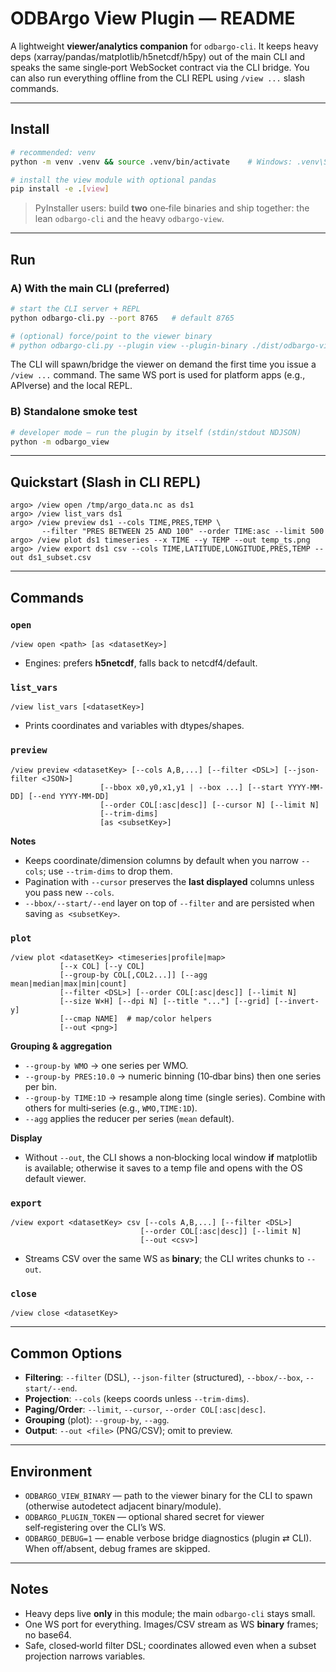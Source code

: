 # ODBArgo View Plugin — README

A lightweight **viewer/analytics companion** for `odbargo-cli`. It keeps heavy deps (xarray/pandas/matplotlib/h5netcdf/h5py) out of the main CLI and speaks the same single‑port WebSocket contract via the CLI bridge. You can also run everything offline from the CLI REPL using `/view ...` slash commands.

---

## Install

```bash
# recommended: venv
python -m venv .venv && source .venv/bin/activate    # Windows: .venv\Scripts\activate

# install the view module with optional pandas
pip install -e .[view]
```

> PyInstaller users: build **two** one‑file binaries and ship together: the lean `odbargo-cli` and the heavy `odbargo-view`.

---

## Run

### A) With the main CLI (preferred)

```bash
# start the CLI server + REPL
python odbargo-cli.py --port 8765   # default 8765

# (optional) force/point to the viewer binary
# python odbargo-cli.py --plugin view --plugin-binary ./dist/odbargo-view
```

The CLI will spawn/bridge the viewer on demand the first time you issue a `/view ...` command. The same WS port is used for platform apps (e.g., APIverse) and the local REPL.

### B) Standalone smoke test

```bash
# developer mode — run the plugin by itself (stdin/stdout NDJSON)
python -m odbargo_view
```

---

## Quickstart (Slash in CLI REPL)

```text
argo> /view open /tmp/argo_data.nc as ds1
argo> /view list_vars ds1
argo> /view preview ds1 --cols TIME,PRES,TEMP \
       --filter "PRES BETWEEN 25 AND 100" --order TIME:asc --limit 500
argo> /view plot ds1 timeseries --x TIME --y TEMP --out temp_ts.png
argo> /view export ds1 csv --cols TIME,LATITUDE,LONGITUDE,PRES,TEMP --out ds1_subset.csv
```

---

## Commands

### `open`

```
/view open <path> [as <datasetKey>]
```

* Engines: prefers **h5netcdf**, falls back to netcdf4/default.

### `list_vars`

```
/view list_vars [<datasetKey>]
```

* Prints coordinates and variables with dtypes/shapes.

### `preview`

```
/view preview <datasetKey> [--cols A,B,...] [--filter <DSL>] [--json-filter <JSON>]
                    [--bbox x0,y0,x1,y1 | --box ...] [--start YYYY-MM-DD] [--end YYYY-MM-DD]
                    [--order COL[:asc|desc]] [--cursor N] [--limit N]
                    [--trim-dims]
                    [as <subsetKey>]
```

**Notes**

* Keeps coordinate/dimension columns by default when you narrow `--cols`; use `--trim-dims` to drop them.
* Pagination with `--cursor` preserves the **last displayed** columns unless you pass new `--cols`.
* `--bbox/--start/--end` layer on top of `--filter` and are persisted when saving `as <subsetKey>`.

### `plot`

```
/view plot <datasetKey> <timeseries|profile|map>
           [--x COL] [--y COL]
           [--group-by COL[,COL2...]] [--agg mean|median|max|min|count]
           [--filter <DSL>] [--order COL[:asc|desc]] [--limit N]
           [--size W×H] [--dpi N] [--title "..."] [--grid] [--invert-y]
           [--cmap NAME]  # map/color helpers
           [--out <png>]
```

**Grouping & aggregation**

* `--group-by WMO` → one series per WMO.
* `--group-by PRES:10.0` → numeric binning (10‑dbar bins) then one series per bin.
* `--group-by TIME:1D` → resample along time (single series). Combine with others for multi‑series (e.g., `WMO,TIME:1D`).
* `--agg` applies the reducer per series (`mean` default).

**Display**

* Without `--out`, the CLI shows a non‑blocking local window **if** matplotlib is available; otherwise it saves to a temp file and opens with the OS default viewer.

### `export`

```
/view export <datasetKey> csv [--cols A,B,...] [--filter <DSL>]
                             [--order COL[:asc|desc]] [--limit N]
                             [--out <csv>]
```

* Streams CSV over the same WS as **binary**; the CLI writes chunks to `--out`.

### `close`

```
/view close <datasetKey>
```

---

## Common Options

* **Filtering**: `--filter` (DSL), `--json-filter` (structured), `--bbox/--box`, `--start/--end`.
* **Projection**: `--cols` (keeps coords unless `--trim-dims`).
* **Paging/Order**: `--limit`, `--cursor`, `--order COL[:asc|desc]`.
* **Grouping** (plot): `--group-by`, `--agg`.
* **Output**: `--out <file>` (PNG/CSV); omit to preview.

---

## Environment

* `ODBARGO_VIEW_BINARY` — path to the viewer binary for the CLI to spawn (otherwise autodetect adjacent binary/module).
* `ODBARGO_PLUGIN_TOKEN` — optional shared secret for viewer self‑registering over the CLI’s WS.
* `ODBARGO_DEBUG=1` — enable verbose bridge diagnostics (plugin ⇄ CLI). When off/absent, debug frames are skipped.

---

## Notes

* Heavy deps live **only** in this module; the main `odbargo-cli` stays small.
* One WS port for everything. Images/CSV stream as WS **binary** frames; no base64.
* Safe, closed‑world filter DSL; coordinates allowed even when a subset projection narrows variables.
